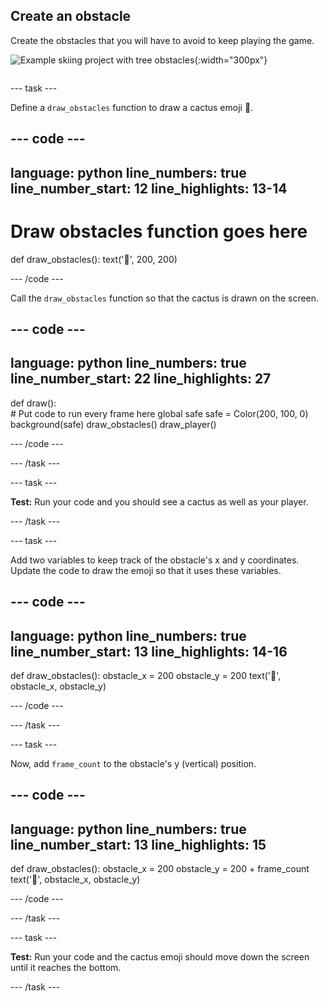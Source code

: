 ## Create an obstacle

<div style="display: flex; flex-wrap: wrap">
<div style="flex-basis: 200px; flex-grow: 1; margin-right: 15px;">
Create the obstacles that you will have to avoid to keep playing the game.
</div>
<div>

![Example skiing project with tree obstacles](images/obstacles.png){:width="300px"}

</div>
</div>

--- task ---

Define a `draw_obstacles` function to draw a cactus emoji 🌵.

--- code ---
---
language: python
line_numbers: true
line_number_start: 12
line_highlights: 13-14
---
 
# Draw obstacles function goes here
def draw_obstacles():
    text('🌵', 200, 200)
  
--- /code ---

Call the `draw_obstacles` function so that the cactus is drawn on the screen. 

--- code ---
---
language: python
line_numbers: true
line_number_start: 22
line_highlights: 27
---

def draw():   
    # Put code to run every frame here
    global safe
    safe = Color(200, 100, 0) 
    background(safe)
    draw_obstacles()
    draw_player()
  
--- /code ---

--- /task ---


--- task ---

**Test:** Run your code and you should see a cactus as well as your player.

--- /task ---

--- task --- 

Add two variables to keep track of the obstacle's x and y coordinates. Update the code to draw the emoji so that it uses these variables.  

--- code ---
---
language: python
line_numbers: true
line_number_start: 13
line_highlights: 14-16
---

def draw_obstacles():
    obstacle_x = 200
    obstacle_y = 200 
    text('🌵', obstacle_x, obstacle_y) 

--- /code ---

--- /task ---

--- task ---

Now, add `frame_count` to the obstacle's y (vertical) position. 

--- code ---
---
language: python
line_numbers: true
line_number_start: 13
line_highlights: 15
---

def draw_obstacles():
    obstacle_x = 200
    obstacle_y = 200 + frame_count
    text('🌵', obstacle_x, obstacle_y) 

--- /code ---

--- /task ---

--- task --- 

**Test:** Run your code and the cactus emoji should move down the screen until it reaches the bottom.  

--- /task ---

